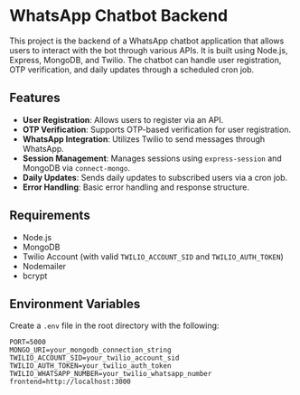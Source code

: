 # WhatsApp Chatbot Backend

This project is the backend of a WhatsApp chatbot application that allows users to interact with the bot through various APIs. It is built using Node.js, Express, MongoDB, and Twilio. The chatbot can handle user registration, OTP verification, and daily updates through a scheduled cron job.

## Features

- **User Registration**: Allows users to register via an API.
- **OTP Verification**: Supports OTP-based verification for user registration.
- **WhatsApp Integration**: Utilizes Twilio to send messages through WhatsApp.
- **Session Management**: Manages sessions using `express-session` and MongoDB via `connect-mongo`.
- **Daily Updates**: Sends daily updates to subscribed users via a cron job.
- **Error Handling**: Basic error handling and response structure.

## Requirements

- Node.js
- MongoDB
- Twilio Account (with valid `TWILIO_ACCOUNT_SID` and `TWILIO_AUTH_TOKEN`)
- Nodemailer
- bcrypt

## Environment Variables

Create a `.env` file in the root directory with the following:

```env
PORT=5000
MONGO_URI=your_mongodb_connection_string
TWILIO_ACCOUNT_SID=your_twilio_account_sid
TWILIO_AUTH_TOKEN=your_twilio_auth_token
TWILIO_WHATSAPP_NUMBER=your_twilio_whatsapp_number
frontend=http://localhost:3000
